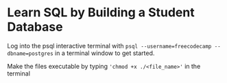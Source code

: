 # Learn SQL by Building a Student Database
 
Log into the psql interactive terminal with `psql --username=freecodecamp --dbname=postgres` in a terminal window to get started.

Make the files executable by typing `'chmod +x ./<file_name>'` in the terminal
